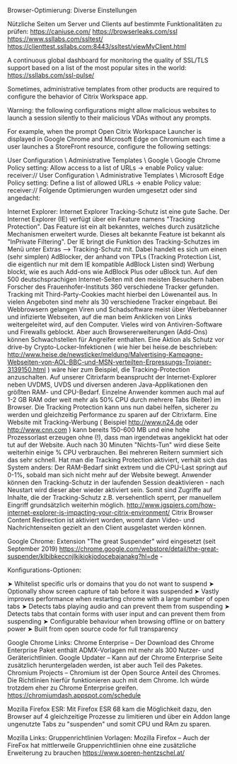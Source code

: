 Browser-Optimierung: Diverse Einstellungen

Nützliche Seiten um Server und Clients auf bestimmte Funktionalitäten zu prüfen: https://caniuse.com/ https://browserleaks.com/ssl https://www.ssllabs.com/ssltest/ https://clienttest.ssllabs.com:8443/ssltest/viewMyClient.html

A continuous global dashboard for monitoring the quality of SSL/TLS support based on a list of the most popular sites in the world: https://ssllabs.com/ssl-pulse/

Sometimes, administrative templates from other products are required to configure the behavior of Citrix Workspace app.

Warning: the following configurations might allow malicious websites to launch a session silently to their malicious VDAs without any prompts.

For example, when the prompt Open Citrix Workspace Launcher is displayed in Google Chrome and Microsoft Edge on Chromium each time a user launches a StoreFront resource, configure the following settings:

User Configuration \ Administrative Templates \ Google \ Google Chrome Policy setting: Allow access to a list of URLs -> enable Policy value: receiver:// User Configuration \ Administrative Templates \ Microsoft Edge Policy setting: Define a list of allowed URLs -> enable Policy value: receiver:// Folgende Optimierungen wurden umgesetzt oder sind angedacht:

Internet Explorer: Internet Explorer Tracking-Schutz ist eine gute Sache. Der Internet Explorer (IE) verfügt über ein Feature namens "Tracking Protection". Das Feature ist ein alt bekanntes, welches durch zusätzliche Mechanismen erweitert wurde. Dieses alt bekannte Feature ist bekannt als "InPrivate Filtering". Der IE bringt die Funktion des Tracking-Schutzes im Menü unter Extras --> Tracking-Schutz mit. Dabei handelt es sich um einen (sehr simplen) AdBlocker, der anhand von TPLs (Tracking Protection List, die eigentlich nur mit dem IE kompatible AdBlock Listen sind) Werbung blockt, wie es auch Add-ons wie AdBlock Plus oder uBlock tun. Auf den 500 deutschsprachigen Internet-Seiten mit den meisten Besuchern haben Forscher des Frauenhofer-Instituts 360 verschiedene Tracker gefunden. Tracking mit Third-Party-Cookies macht hierbei den Löwenanteil aus. In vielen Angeboten sind mehr als 30 verschiedene Tracker eingebaut. Bei Webbrowsern gelangen Viren und Schadsoftware meist über Werbebanner und infizierte Webseiten, auf die man beim Anklicken von Links weitergeleitet wird, auf den Computer. Vieles wird von Antiviren-Software und Firewalls geblockt. Aber auch Browsererweiterungen (Add-Ons) können Schwachstellen für Angreifer enthalten. Eine Aktion als Schutz vor drive-by Crypto-Locker-Infektionen ( wie hier bei heise.de beschrieben: http://www.heise.de/newsticker/meldung/Malvertising-Kampagne-Webseiten-von-AOL-BBC-und-MSN-verteilten-Erpressungs-Trojaner-3139150.html ) wäre hier zum Beispiel, die Tracking-Protection anzuschalten. Auf unserer Citrixfarm beansprucht der Internet-Explorer neben UVDMS, UVDS und diversen anderen Java-Applikationen den größten RAM- und CPU-Bedarf. Einzelne Anwender kommen auch mal auf 1-2 GB RAM oder weit mehr als 50% CPU durch mehrere Tabs (Reiter) im Browser. Die Tracking Protection kann uns nun dabei helfen, sicherer zu werden und gleichzeitig Performance zu sparen auf der Citrixfarm. Eine Website mit Tracking-Werbung ( Beispiel http://www.n24.de oder http://www.cnn.com ) kann bereits 150-600 MB und eine hohe Prozessorlast erzeugen ohne (!), dass man irgendetwas angeklickt hat oder tut auf der Website. Auch nach 30 Minuten "Nichts-Tun" wird diese Seite weiterhin einige % CPU verbrauchen. Bei mehreren Reitern summiert sich das sehr schnell. Hat man die Tracking Protection aktiviert, verhält sich das System anders: Der RAM-Bedarf sinkt extrem und die CPU-Last springt auf 0-1%, sobald man sich nicht mehr auf der Website bewegt. Anwender können den Tracking-Schutz in der laufenden Session deaktivieren - nach Neustart wird dieser aber wieder aktiviert sein. Somit sind Zugriffe auf Inhalte, die der Tracking-Schutz z.B. versehentlich sperrt, per manuellem Eingriff grundsätzlich weiterhin möglich. http://www.jgspiers.com/how-internet-explorer-is-impacting-your-citrix-environment/ Citrix Browser Content Redirection ist aktiviert worden, womit dann Video- und Nachrichtenseiten gezielt an den Client ausgelastet werden können.

Google Chrome: Extension "The great Suspender" wird eingesetzt (seit September 2019) https://chrome.google.com/webstore/detail/the-great-suspender/klbibkeccnjlkjkiokjodocebajanakg?hl=de -

Konfigurations-Optionen:

➤ Whitelist specific urls or domains that you do not want to suspend ➤ Optionally show screen capture of tab before it was suspended ➤ Vastly improves performance when restarting chrome with a large number of open tabs ➤ Detects tabs playing audio and can prevent them from suspending ➤ Detects tabs that contain forms with user input and can prevent them from suspending ➤ Configurable behaviour when browsing offline or on battery power ➤ Built from open source code for full transparency

Google Chrome Links: Chrome Enterprise – Der Download des Chrome Enterprise Paket enthält ADMX-Vorlagen mit mehr als 300 Nutzer- und Geräterichtlinien. Google Updater – Kann auf der Chrome Enterprise Seite zusätzlich heruntergeladen werden, ist aber auch Teil des Paketes. Chromium Projects – Chromium ist der Open Source Anteil des Chromes. Die Richtlinien hierfür funktionieren auch mit dem Chrome. Ich würde trotzdem eher zu Chrome Enterprise greifen. https://chromiumdash.appspot.com/schedule

Mozilla Firefox ESR: Mit Firefox ESR 68 kam die Möglichkeit dazu, den Browser auf 4 gleichzeitige Prozesse zu limitieren und über ein Addon lange ungenutzte Tabs zu "suspenden" und somit CPU und RAm zu sparen.

Mozilla Links: Gruppenrichtlinien Vorlagen: Mozilla Firefox – Auch der FireFox hat mittlerweile Gruppenrichtlinien ohne eine zusätzliche Erweiterung zu brauchen https://www.soeren-hentzschel.at/

